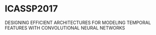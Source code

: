 # ICASSP2017
DESIGNING EFFICIENT ARCHITECTURES FOR MODELING TEMPORAL FEATURES WITH CONVOLUTIONAL NEURAL NETWORKS
